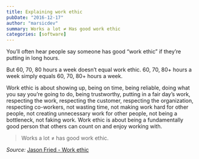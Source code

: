 ```yaml
---
title: Explaining work ethic
pubDate: "2016-12-17"
author: "marsicdev"
summary: Works a lot ≠ Has good work ethic
categories: [software]
---
```


You’ll often hear people say someone has good “work ethic” if they’re putting in long hours.

But 60, 70, 80 hours a week doesn’t equal work ethic. 60, 70, 80+ hours a week simply equals 60, 70, 80+ hours a week.

Work ethic is about showing up, being on time, being reliable, doing what you say you’re going to do, being trustworthy, putting in a fair day’s work, respecting the work, respecting the customer, respecting the organization, respecting co-workers, not wasting time, not making work hard for other people, not creating unnecessary work for other people, not being a bottleneck, not faking work. Work ethic is about being a fundamentally good person that others can count on and enjoy working with.

> Works a lot ≠ has good work ethic.

_Source:_ [Jason Fried - Work ethic](https://m.signalvnoise.com/work-ethic-e34bd63d2489#.80p92fmcf)
